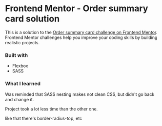 # Frontend Mentor - Order summary card solution

This is a solution to the [Order summary card challenge on Frontend Mentor](https://www.frontendmentor.io/challenges/order-summary-component-QlPmajDUj). Frontend Mentor challenges help you improve your coding skills by building realistic projects. 


### Built with
- Flexbox
- SASS

### What I learned

Was reminded that SASS nesting makes not clean CSS, but didn't go back and change it. 

Project took a lot less time than the other one. 

like that there's border-radius-top, etc 
